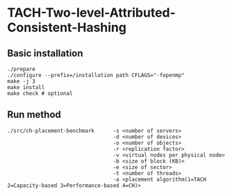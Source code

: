 # TACH-Two-level-Attributed-Consistent-Hashing
## Basic installation

```
./prepare 
./configure --prefix=/installation path CFLAGS="-fopenmp" 
make -j 3
make install
make check # optional
```

## Run method

```
./src/ch-placement-benchmark      -s <number of servers>
                                  -d <number of devices>
                                  -o <number of objects>
                                  -r <replication factor>
                                  -v <virtual nodes per physical node>
                                  -b <size of block (KB)>
                                  -e <size of sector>
                                  -t <number of threads>
                                  -a <placement algorithm(1=TACH 2=Capacity-based 3=Performance-based 4=CH)>

```                                  
